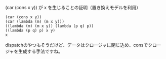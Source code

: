 (car (cons x y)) が x を生じることの証明（置き換えモデルを利用）

    (car (cons x y))
    (car (lambda (m) (m x y)))
    ((lambda (m) (m x y)) (lambda (p q) p))
    ((lambda (p q) p) x y)
    x

dispatchのやつもそうだけど、データはクロージャに閉じ込め、consでクロージャを生成する手法ですね。
